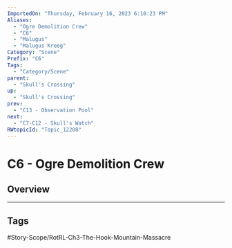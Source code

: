 ```yaml
---
ImportedOn: "Thursday, February 16, 2023 6:10:23 PM"
Aliases:
  - "Ogre Demolition Crew"
  - "C6"
  - "Malugus"
  - "Malugus Kreeg"
Category: "Scene"
Prefix: "C6"
Tags:
  - "Category/Scene"
parent:
  - "Skull's Crossing"
up:
  - "Skull's Crossing"
prev:
  - "C13 - Observation Pool"
next:
  - "C7-C12 - Skull's Watch"
RWtopicId: "Topic_12208"
---
```

# C6 - Ogre Demolition Crew
## Overview

---
## Tags
#Story-Scope/RotRL-Ch3-The-Hook-Mountain-Massacre

